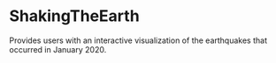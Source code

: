 # ShakingTheEarth
Provides users with an interactive visualization of the earthquakes that occurred in January 2020.
